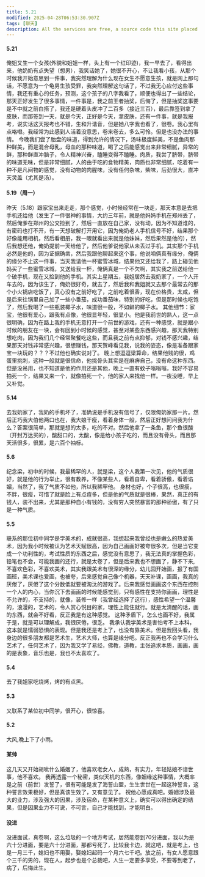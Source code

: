 ```yaml
---
title: 5.21
modified: 2025-04-28T06:53:30.907Z
tags: [聊天]
description: All the services are free, a source code this site placed on github repository and intergration with netlify service, another service that you can use is github page for hosting your own static site.
---
```

#### 5.21
俺姐又生一个女孩(外貌和姐姐一样，头上有一个红印迹)，我一早去了，看得出来，他奶奶有点失望（想男），我笑话她了，她很不开心，不让我看小孩，从那个时候我开始意思到一件事，我突然理解为什么现在女生不愿意生孩，就是网上那句话，不愿意为一个龟男生孩受罪，我突然理解这句话了，不过我无心应付这些事情，我还有重心的任务，预测，这个孩子的八字我看了，顺便也得出了一些结论，那天正好发生了很多事情，一件事是，我之前王者抽奖，后悔了，但是抽奖这事要是不中就之前白搭了，我还是硬着头皮冲了二百多（接近三百），最后靠签到拿了皮肤，而那签到一天，就是今天，正好是今天，拿皮肤，还有一件事，就是我报考，说实话这天报考也不错，生和升谐音，但是她八字我也看了，很卷。我心里有点咯噔。我经常为此感到人活着没意思，卷来卷去，多么可怜。但是也没办法的事情。
今晚我们尝了胎盘的味道，得到允许的情况下，汤味极度鲜美，不是鱼肉那种鲜美，而是混合母乳，母血的那种味道，喝了之后能感觉出来非常细腻，异常的鲜，那种鲜直冲脑子，令人精神兴奋，瞌睡变得不瞌睡。肉质，我尝了脐带，脐带的味道无味，但是非常细腻，人的由于吃的食物精美，肉质也非常细腻，吃着有一种不是凡间物的感觉，没有动物的肉腥味，没有任何杂味，柴味，后劲很大，直冲天灵盖（尤其是汤）。
#### 5.19（周一）
昨天（5.18）跟家宝出来走走，那个感觉，小时候经常在一块走，那天本意是去把手机还给他（发生了一件很神的事情，大约三年前，就是他妈妈手机在郑州丢了，然后俺爹在郑州的公交捡到了，然后一直放在自己家，没有动，因为不知道谁的，有密码也打不开，有一天想破解打开用它，因为俺奶老人手机信号不好，结果那个好像能用相机，然后看相册，我一眼就看出来就是他妹妹，然后果然是他的），然后我想还他，俺奶提前一天给他了，然后他爹说他家从未丢过手机。其实那个手机必然是他的，因为证据确凿，然后我跟他聊起来这个事，他说咱俩真有缘分，俺俩的缘分不止这一件事，当天我请他一杯蜜雪冰城，结果他又还给我了，路上碰见他妈买了一些蜜雪冰城，又送给我一杯，俺俩真是一个不欠啊，其实我之前送给他一个破手机，现在又捡到他的手机。其实上星期五，我姐居然去我奶家了，一个人开车去的，因为该生了，俺奶很好奇，就去了，然后我和我姐就又去那个最常去的那个小火锅店吃饭了，真心没有之前好吃了，之前吃着很香，现在价格贵，太咸，但是后来往锅里自己加了一些小番茄，成功番茄味，特别的好吃，但是那时候也吃饱了，然后我喝了一些瓶装椰子水，味道很一般，不如鲜的椰子水。
其他细节：家宝，他很有爱心，跟我有点像，他很显年轻，很显小。他是我前世的熟人，这一点很明确，因为在路上我的手机无意打开一个前世的游戏，还有一种感觉，就是跟小时候的朋友在一块，会有回到小时候的感觉，甚至对某些东西感兴趣，那天我特别想吃肉，因为我们几个经常聚餐吃这些，而且我之前有点抑郁，对钱不感兴趣，结果那天对钱非常感兴趣，很想赚钱，那天贺峰看见我，说我的姿态，像是准备跟家宝一块玩的？？？不过他也确实说对了。
晚上想逗逗梁算命，结果他贱的很，鸡蛋里挑刺，这种一般就是很信命，他挑骨头其实是在麻痹自己，没有命这种东西。但是没吊用，也不知道是他的作用还是其他，晚上一直有蚊子嗡嗡嗡，我好不容易拍死一个，结果又来一个，就像拍死一个，他的家人来找他一样。一夜没睡，早上又补觉。
#### 5.14
去我奶家了，我奶的手机坏了，准确说是手机没有信号了，仅限俺奶家那一片。然后正巧我大伯他两口也在，我大娘干瘦，看着身体一般，然后正好想问问我为什么？答案很简单，那就是想的太多，吃的不对。然后他拿了一条鱼，那个鱼很酸（开封万达买的），酸甜口的，太酸，像是给小孩子吃的，而且没有骨头，而且那天活很多，很累，是六百个袖标。
#### 5.6
纪念梁，初中的时候，我最稀罕的人，就是梁，这个人我第一次见，他的气质很好，就是他的行为举止，很有教养，不像某些人，看着自卑，看着骄傲，看着谄媚，当然了，我了气质不如他，所以我稀罕他。
身材也好，个子很高，也很瘦，不胖，很瘦，可惜了就是脸上有点痘多，但是他的气质就是很棒，果然，真正的有钱人，装不出来，尤其是那种自小有钱的，没有穷人突然暴富的那种骄傲，有了只是一种气质。
#### 5.5
联系的那位初中同学是学美术的，成就很高，我想起来我曾经也是嫩么的热爱美术，因为我小时候被认为艺术天赋很高，因为自己画画好被夸很多次，但是当它变成一个功利性的，考试性质的东西之后，感觉没有意思了，我无法真的掌握色彩，铅笔也不会，可能我画的还行，就是太卷了，但是后来我也不想画了，静不下来,不喜欢色彩，不喜欢美术，其实我跟美术有很深的缘分，幼儿园开始画，报了有国画班，美术课也爱画，也被夸，后来感觉自己像个机器，天天补课，画画，我真的厌倦了，厌倦了这个分数低就要被淘汰的游戏了。后来我感觉画画这个东西在控制一个人的内心，当你沉下去画画的时候能感觉到，只有感性在支持你画画，理性是不允许的，不支持的，就像，装修一样（我曾经选择了这行），感性希望一个温馨的，浪漫的，艺术的，令人赏心悦目的家，理性上能住就行。就是太清醒的话，画的东西，就会不好看，反正我是有这种感觉。
这种矛盾下，怎么也画不好，我属于是，就是可以理解成，我很厌倦，很乏。
我承认我学美术是害怕考不上本科，这本就是懦弱恐惧的表现。但是我还是考上了，也没有靠美术。但是我回头看，我身边的很多朋友都是艺术生，艺术大师，也算是缘分吧。反正我再也不会学习什么艺术了，任何艺术了，因为我又学了易经，佛教，道教，主张追求本质，画画，画的是表象，音乐也是，我也不太喜欢了。
#### 5.4
去了我姐家吃烧烤，烤的有点黑。
#### 5.3
又联系了某位初中同学，很开心，很惊喜。
#### 5.2
大风,晚上下了小雨。
#### 某帅
这几天又开始胡呲什么婚姻了，他喜欢老女人，成熟，有实力，年轻姑娘不谙世事，他不喜欢。
我再透露一个秘密，类似天机的东西，像姻缘这种事情，大概率是之前（前世）发誓了，很有可能是发了海誓山盟，生生世世在一起这种誓言，这种誓言效果极好，但是真该生效了，又有意见了。
祝他心愿成真吧。婚姻涉及最大的业力，涉及强大的因果，涉及宿命，在某种意义上，确实可以得出确定的结果，但是因果业力不可说，不可言，自己才能找到，才能明白。
#### 没进
没进面试，真卷啊，这么垃圾的一个地方考试，居然能卷到70分进面，我以为是六十分进面，要是六十分进面，那都亏死了，比较我卡边，就这吧，就是考上，也是一月三千，媳妇也不用娶，娶媳妇起码一个月六七千吧。放之前，有女人愿意跟个三千的男的，现在人，起步也是个总裁吧，人生一定要多享受，不要等到老了，病了，后悔此生。
